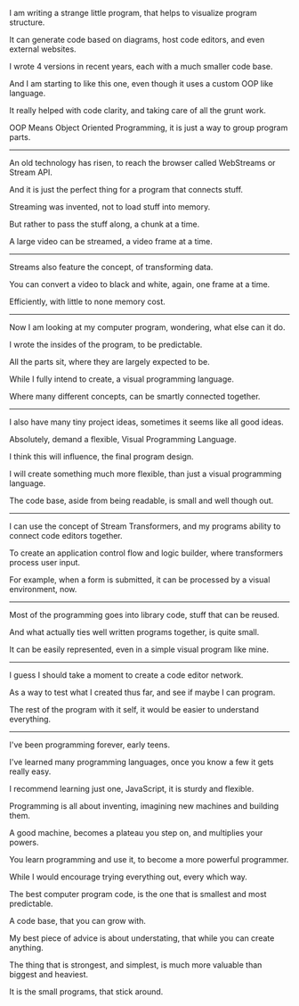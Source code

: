 I am writing a strange little program,
that helps to visualize program structure.

It can generate code based on diagrams,
host code editors, and even external websites.

I wrote 4 versions in recent years,
each with a much smaller code base.

And I am starting to like this one,
even though it uses a custom OOP like language.

It really helped with code clarity,
and taking care of all the grunt work.

OOP Means Object Oriented Programming,
it is just a way to group program parts.

---

An old technology has risen,
to reach the browser called WebStreams or Stream API.

And it is just the perfect thing
for a program that connects stuff.

Streaming was invented,
not to load stuff into memory.

But rather to pass the stuff along,
a chunk at a time.

A large video can be streamed,
a video frame at a time.

---

Streams also feature the concept,
of transforming data.

You can convert a video to black and white,
again, one frame at a time.

Efficiently,
with little to none memory cost.

---

Now I am looking at my computer program,
wondering, what else can it do.

I wrote the insides of the program,
to be predictable.

All the parts sit,
where they are largely expected to be.

While I fully intend to create,
a visual programming language.

Where many different concepts,
can be smartly connected together.

---

I also have many tiny project ideas,
sometimes it seems like all good ideas.

Absolutely, demand a flexible,
Visual Programming Language.

I think this will influence,
the final program design.

I will create something much more flexible,
than just a visual programming language.

The code base, aside from being readable,
is small and well though out.

---

I can use the concept of Stream Transformers,
and my programs ability to connect code editors together.

To create an application control flow and logic builder,
where transformers process user input.

For example, when a form is submitted,
it can be processed by a visual environment, now.

---

Most of the programming goes into library code,
stuff that can be reused.

And what actually ties well written programs together,
is quite small.

It can be easily represented,
even in a simple visual program like mine.

---

I guess I should take a moment
to create a code editor network.

As a way to test what I created thus far,
and see if maybe I can program.

The rest of the program with it self,
it would be easier to understand everything.

---

I've been programming forever,
early teens.

I've learned many programming languages,
once you know a few it gets really easy.

I recommend learning just one, JavaScript,
it is sturdy and flexible.

Programming is all about inventing,
imagining new machines and building them.

A good machine, becomes a plateau you step on,
and multiplies your powers.

You learn programming and use it,
to become a more powerful programmer.

While I would encourage trying everything out,
every which way.

The best computer program code,
is the one that is smallest and most predictable.

A code base,
that you can grow with.

My best piece of advice is about understating,
that while you can create anything.

The thing that is strongest, and simplest,
is much more valuable than biggest and heaviest.

It is the small programs,
that stick around.
